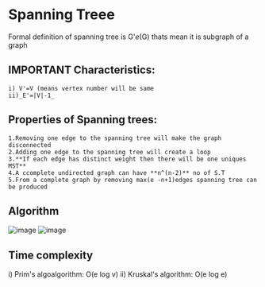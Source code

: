 # Spanning Treee
Formal definition of spanning tree is G'*e*(G) thats mean it is subgraph of a graph 
## IMPORTANT Characteristics:
    i) V'=V (means vertex number will be same 
    ii)_E'=|V|-1_
    
## Properties of Spanning trees:
    1.Removing one edge to the spanning tree will make the graph disconnected 
    2.Adding one edge to the spanning tree will create a loop
    3.**If each edge has distinct weight then there will be one uniques MST**
    4.A ccomplete undirected graph can have **n^(n-2)** no of S.T
    5.From a complete graph by removing max(e -n+1)edges spanning tree can be produced
    
## Algorithm 
![image](https://user-images.githubusercontent.com/71994991/188326337-aa25e32d-7b26-4e8f-ad95-c4dc96b91b72.png)
![image](https://user-images.githubusercontent.com/71994991/188326380-460caf4b-10a8-4c0a-8c77-fc75dded949f.png)


## Time complexity 

   i) Prim's algoalgorithm: O(e log v)
   ii) Kruskal's algorithm: O(e log e)


